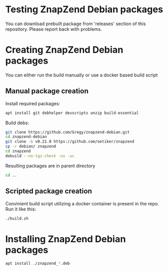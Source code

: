Testing ZnapZend Debian packages
===============

You can download prebuilt package from 'releases' section of this repository. Please report back with problems.


Creating ZnapZend Debian packages
===============

You can either run the build manually or use a docker based build script

## Manual package creation
Install required packages:
```sh
apt install git debhelper devscripts unzip build-essential
```

Build debs:

```sh
git clone https://github.com/Gregy/znapzend-debian.git
cd znapzend-debian
git clone -b v0.21.0 https://github.com/oetiker/znapzend
cp -r debian/ znapzend
cd znapzend
debuild --no-tgz-check -us -uc
```

Resulting packages are in parent directory
```sh
cd ..
```



## Scripted package creation

Convinient build script utilizing a docker container is present in the repo. Run it like this:

```sh
./build.sh
```

Installing ZnapZend Debian packages
===============

```sh
apt install ./znapzend_*.deb
```
